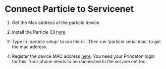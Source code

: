 # Connect Particle to Servicenet

1. Get the Mac address of the particle device.

2. Install the Particle Cli [here](https://docs.particle.io/tutorials/developer-tools/cli/)

3. Type in 'particle setup' to run the cli. Then run 'particle serial mac' to get the mac address.

4. Register the device MAC address [here](https://princeton.service-now.com/service?id=sc_cat_item&sys_id=27c256984f8a174018ddd48e5210c7a2&sysparm_category=0c0591f14f9d270c18ddd48e5210c79c). You need your Princeton login for this. Your phone needs to be connected to the servine net too.

